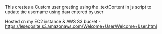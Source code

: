 This creates a Custom user greeting using the .textContent in js script to update the username using data entered by user

Hosted on my EC2 instance & AWS S3 bucket - https://lesegosite.s3.amazonaws.com/Welcome+User/Welcome+User.html
